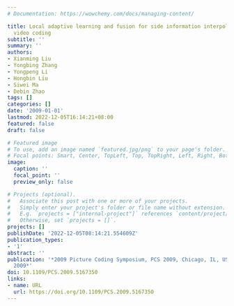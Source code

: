 ```yaml
---
# Documentation: https://wowchemy.com/docs/managing-content/

title: Local adaptive learning and fusion for side information interpolation in distributed
  video coding
subtitle: ''
summary: ''
authors:
- Xianming Liu
- Yongbing Zhang
- Yongpeng Li
- Hongbin Liu
- Siwei Ma
- Debin Zhao
tags: []
categories: []
date: '2009-01-01'
lastmod: 2022-12-05T16:14:21+08:00
featured: false
draft: false

# Featured image
# To use, add an image named `featured.jpg/png` to your page's folder.
# Focal points: Smart, Center, TopLeft, Top, TopRight, Left, Right, BottomLeft, Bottom, BottomRight.
image:
  caption: ''
  focal_point: ''
  preview_only: false

# Projects (optional).
#   Associate this post with one or more of your projects.
#   Simply enter your project's folder or file name without extension.
#   E.g. `projects = ["internal-project"]` references `content/project/deep-learning/index.md`.
#   Otherwise, set `projects = []`.
projects: []
publishDate: '2022-12-05T08:14:21.554609Z'
publication_types:
- '1'
abstract: ''
publication: '*2009 Picture Coding Symposium, PCS 2009, Chicago, IL, USA, May 6-8,
  2009*'
doi: 10.1109/PCS.2009.5167350
links:
- name: URL
  url: https://doi.org/10.1109/PCS.2009.5167350
---
```


